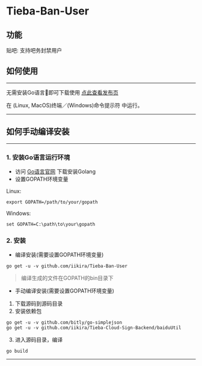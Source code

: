# Tieba-Ban-User

## 功能

贴吧: 支持吧务封禁用户

## 如何使用
---
无需安装Go语言即可下载使用 [点此查看发布页](https://github.com/iikira/Tieba-Ban-User/releases)

在 (Linux, MacOS)终端／(Windows)命令提示符 中运行。

---

## 如何手动编译安装
---
### 1. 安装Go语言运行环境

* 访问 [Go语言官网](https://golang.org) 下载安装Golang
* 设置GOPATH环境变量

Linux: 
```shell
export GOPATH=/path/to/your/gopath
```
Windows:
```shell
set GOPATH=C:\path\to\your\gopath
```

### 2. 安装

* 编译安装(需要设置GOPATH环境变量)
```shell
go get -u -v github.com/iikira/Tieba-Ban-User
```
> 编译生成的文件在GOPATH的bin目录下

* 手动编译安装(需要设置GOPATH环境变量)

1. 下载源码到源码目录
2. 安装依赖包

```shell
go get -u -v github.com/bitly/go-simplejson
go get -u -v github.com/iikira/Tieba-Cloud-Sign-Backend/baiduUtil
```

3. 进入源码目录，编译

```shell
go build
```
---